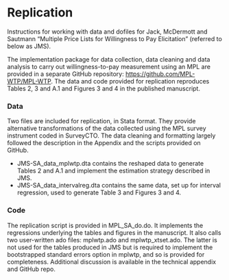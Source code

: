 # Replication

Instructions for working with data and dofiles for Jack, McDermott and Sautmann “Multiple Price Lists for Willingness to Pay Elicitation” (referred to below as JMS).

The implementation package for data collection, data cleaning and data analysis to carry out willingness-to-pay measurement using an MPL are provided in a separate GitHub repository: https://github.com/MPL-WTP/MPL-WTP. The data and code provided for replication reproduces Tables 2, 3 and A.1 and Figures 3 and 4 in the published manuscript.

### Data
Two files are included for replication, in Stata format. They provide alternative transformations of the data collected using the MPL survey instrument coded in SurveyCTO. The data cleaning and formatting largely followed the description in the Appendix and the scripts provided on GitHub.

- JMS-SA_data_mplwtp.dta contains the reshaped data to generate Tables 2 and A.1 and implement the estimation strategy described in JMS.
- JMS-SA_data_intervalreg.dta contains the same data, set up for interval regression, used to generate Table 3 and Figures 3 and 4.

### Code
The replication script is provided in MPL_SA_do.do. It implements the regressions underlying the tables and figures in the manuscript. It also calls two user-written ado files: mplwtp.ado and mplwtp_xtset.ado. The latter is not used for the tables produced in JMS but is required to implement the bootstrapped standard errors option in mplwtp, and so is provided for completeness. Additional discussion is available in the technical appendix and GitHub repo.  
